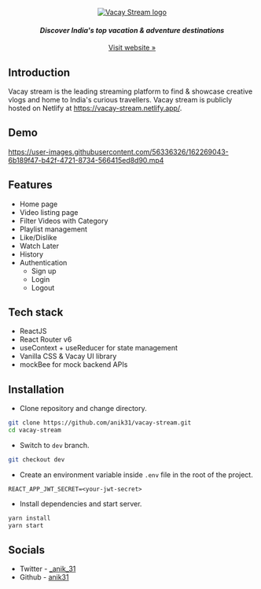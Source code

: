 <p align="center">
  <a href="https://vacay-stream.netlify.app/">
    <img src="https://res.cloudinary.com/anik-vacay/image/upload/v1654837535/vacay-stream/images/logo_yslf5c.png" alt="Vacay Stream logo">
  </a>
</p>
<h4 align="center"><i>Discover India's top vacation & adventure destinations
</i></h4>
<p align="center"><a href="https://vacay-stream.netlify.app/">Visit website »</a></p>

## Introduction
Vacay stream is the leading streaming platform to find & showcase creative vlogs and home to India's curious travellers. Vacay stream is publicly hosted on Netlify at https://vacay-stream.netlify.app/.

## Demo
https://user-images.githubusercontent.com/56336326/162269043-6b189f47-b42f-4721-8734-566415ed8d90.mp4

## Features
- Home page 
- Video listing page 
- Filter Videos with Category
- Playlist management
- Like/Dislike
- Watch Later
- History
- Authentication
    - Sign up
    - Login
    - Logout

## Tech stack
- ReactJS
- React Router v6
- useContext + useReducer for state management
- Vanilla CSS & Vacay UI library
- mockBee for mock backend APIs

## Installation
- Clone repository and change directory.
```bash
git clone https://github.com/anik31/vacay-stream.git
cd vacay-stream
```
- Switch to `dev` branch.
```bash
git checkout dev
```
- Create an environment variable inside `.env` file in the root of the project.
```
REACT_APP_JWT_SECRET=<your-jwt-secret>
```
- Install dependencies and start server.
```bash
yarn install
yarn start
```
## Socials
* Twitter - [_anik_31](https://twitter.com/_anik_31)
* Github - [anik31](https://www.linkedin.com/in/anik31/)